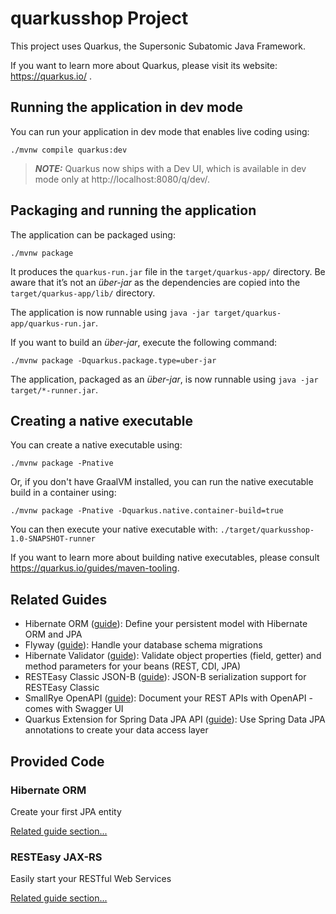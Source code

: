 # quarkusshop Project

This project uses Quarkus, the Supersonic Subatomic Java Framework.

If you want to learn more about Quarkus, please visit its website: https://quarkus.io/ .

## Running the application in dev mode

You can run your application in dev mode that enables live coding using:

```shell script
./mvnw compile quarkus:dev
```

> **_NOTE:_**  Quarkus now ships with a Dev UI, which is available in dev mode only at http://localhost:8080/q/dev/.

## Packaging and running the application

The application can be packaged using:

```shell script
./mvnw package
```

It produces the `quarkus-run.jar` file in the `target/quarkus-app/` directory.
Be aware that it’s not an _über-jar_ as the dependencies are copied into the `target/quarkus-app/lib/` directory.

The application is now runnable using `java -jar target/quarkus-app/quarkus-run.jar`.

If you want to build an _über-jar_, execute the following command:

```shell script
./mvnw package -Dquarkus.package.type=uber-jar
```

The application, packaged as an _über-jar_, is now runnable using `java -jar target/*-runner.jar`.

## Creating a native executable

You can create a native executable using:

```shell script
./mvnw package -Pnative
```

Or, if you don't have GraalVM installed, you can run the native executable build in a container using:

```shell script
./mvnw package -Pnative -Dquarkus.native.container-build=true
```

You can then execute your native executable with: `./target/quarkusshop-1.0-SNAPSHOT-runner`

If you want to learn more about building native executables, please consult https://quarkus.io/guides/maven-tooling.

## Related Guides

- Hibernate ORM ([guide](https://quarkus.io/guides/hibernate-orm)): Define your persistent model with Hibernate ORM and
  JPA
- Flyway ([guide](https://quarkus.io/guides/flyway)): Handle your database schema migrations
- Hibernate Validator ([guide](https://quarkus.io/guides/validation)): Validate object properties (field, getter) and
  method parameters for your beans (REST, CDI, JPA)
- RESTEasy Classic JSON-B ([guide](https://quarkus.io/guides/rest-json)): JSON-B serialization support for RESTEasy
  Classic
- SmallRye OpenAPI ([guide](https://quarkus.io/guides/openapi-swaggerui)): Document your REST APIs with OpenAPI - comes
  with Swagger UI
- Quarkus Extension for Spring Data JPA API ([guide](https://quarkus.io/guides/spring-data-jpa)): Use Spring Data JPA
  annotations to create your data access layer

## Provided Code

### Hibernate ORM

Create your first JPA entity

[Related guide section...](https://quarkus.io/guides/hibernate-orm)

### RESTEasy JAX-RS

Easily start your RESTful Web Services

[Related guide section...](https://quarkus.io/guides/getting-started#the-jax-rs-resources)
